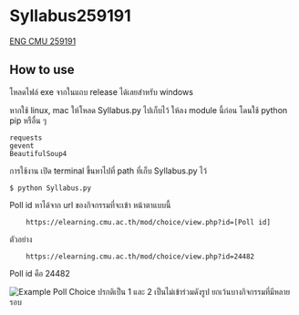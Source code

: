 # Syllabus259191
[ENG CMU 259191](https://elearning.cmu.ac.th/course/view.php?id=552)

## How to use
โหลดไฟล์ exe จากในแถบ release ได้เลยสำหรับ windows

หากใช้ linux, mac ให้โหลด Syllabus.py ไปเก็บไว้
ให้ลง module นี้ก่อน โดนใช้ python pip หรือื่น ๆ
```
requests
gevent
BeautifulSoup4
```
การใช้งาน เปิด terminal ขึ้นหาไปที่ path ที่เก็บ Syllabus.py ไว้
```
$ python Syllabus.py
```

Poll id หาได้จาก url ของกิจกรรมที่จะเข้า หน้าตาแบบนี้
```
    https://elearning.cmu.ac.th/mod/choice/view.php?id=[Poll id]
```

ตัวอย่าง
``` 
    https://elearning.cmu.ac.th/mod/choice/view.php?id=24482 
```
Poll id คือ 24482

![Example Poll](http://chawasit.github.io/259191.png)
Choice ปรกติเป็น 1 และ 2 เป็นไม่เข้าร่วมดังรูป ยกเว้นบางกิจกรรมที่มีหลายรอบ


